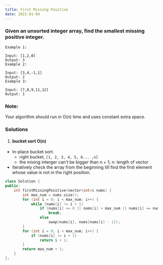 ```yaml
---
title: First Missing Positive
date: 2021-01-04
---
```

### Given an unsorted integer array, find the smallest missing positive integer.

```
Example 1:

Input: [1,2,0]
Output: 3
Example 2:

Input: [3,4,-1,1]
Output: 2
Example 3:

Input: [7,8,9,11,12]
Output: 1
```

### Note:

Your algorithm should run in O(n) time and uses constant extra space.

### Solutions

1. #### bucket sort O(n)

- In-place bucket sort.
    - right bucket, `[1, 2, 3, 4, 5, 6... ,n]`
    - the mixing interger can't be bigger than n + 1; n: length of vector
- Iteratively check the array from the beginning till find the first element whose value is not in the right position.

```cpp
class Solution {
public:
    int firstMissingPositive(vector<int>& nums) {
        int max_num = nums.size();
        for (int i = 0; i < max_num; i++) {
            while (nums[i] != i + 1)
                if (nums[i] <= 0 || nums[i] > max_num || nums[i] == nums[nums[i] - 1])
                    break;
                else
                    swap(nums[i], nums[nums[i] - 1]);
        }
        for (int i = 0; i < max_num; i++) {
            if (nums[i] != i + 1)
                return i + 1;
        }
        return max_num + 1;
    }
};
```
